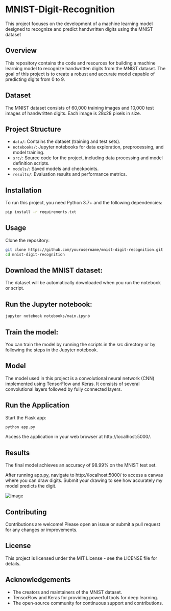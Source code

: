 # MNIST-Digit-Recognition
This project focuses on the development of a machine learning model designed to recognize and predict handwritten digits using the MNIST dataset

## Overview
This repository contains the code and resources for building a machine learning model to recognize handwritten digits from the MNIST dataset. The goal of this project is to create a robust and accurate model capable of predicting digits from 0 to 9.

## Dataset
The MNIST dataset consists of 60,000 training images and 10,000 test images of handwritten digits. Each image is 28x28 pixels in size.

## Project Structure
- `data/`: Contains the dataset (training and test sets).
- `notebooks/`: Jupyter notebooks for data exploration, preprocessing, and model training.
- `src/`: Source code for the project, including data processing and model definition scripts.
- `models/`: Saved models and checkpoints.
- `results/`: Evaluation results and performance metrics.

## Installation
To run this project, you need Python 3.7+ and the following dependencies:

```bash
pip install -r requirements.txt
```
## Usage
Clone the repository:
```bash
git clone https://github.com/yourusername/mnist-digit-recognition.git
cd mnist-digit-recognition
```
## Download the MNIST dataset:
The dataset will be automatically downloaded when you run the notebook or script.

## Run the Jupyter notebook:
```bash
jupyter notebook notebooks/main.ipynb
```
## Train the model:
You can train the model by running the scripts in the src directory or by following the steps in the Jupyter notebook.

## Model
The model used in this project is a convolutional neural network (CNN) implemented using TensorFlow and Keras. It consists of several convolutional layers followed by fully connected layers.

## Run the Application
Start the Flask app:
```bash
python app.py
```
Access the application in your web browser at http://localhost:5000/.

## Results
The final model achieves an accuracy of 98.99% on the MNIST test set.

After running app.py, navigate to http://localhost:5000/ to access a canvas where you can draw digits. Submit your drawing to see how accurately my model predicts the digit.

![image](https://github.com/yugeshsivakumar/MNIST-Digit-Recognition/assets/156910899/d68cf617-228d-4d3d-b93a-a1ca627e2b66)



## Contributing
Contributions are welcome! Please open an issue or submit a pull request for any changes or improvements.

## License
This project is licensed under the MIT License - see the LICENSE file for details.

## Acknowledgements
- The creators and maintainers of the MNIST dataset.
- TensorFlow and Keras for providing powerful tools for deep learning.
- The open-source community for continuous support and contributions.
